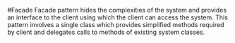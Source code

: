 #Facade
Facade pattern hides the complexities of the system and provides an interface to the client using which the client can access the system.
This pattern involves a single class which provides simplified methods required by client and delegates calls to methods of existing system classes.